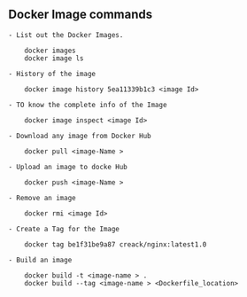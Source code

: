 ##  Docker Image commands

	- List out the Docker Images.

	  	docker images
	  	docker image ls

	- History of the image 

		docker image history 5ea11339b1c3 <image Id>

	- TO know the complete info of the Image

	    docker image inspect <image Id>

	- Download any image from Docker Hub

	    docker pull <image-Name >

	- Upload an image to docke Hub

		docker push <image-Name >

	- Remove an image 

	    docker rmi <image Id>

	- Create a Tag for the Image

		docker tag be1f31be9a87 creack/nginx:latest1.0
    
    - Build an image

        docker build -t <image-name > .
        docker build --tag <image-name > <Dockerfile_location>
